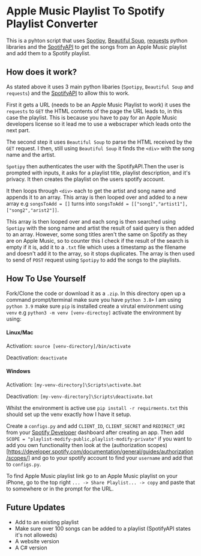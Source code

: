 # Apple Music Playlist To Spotify Playlist Converter
This is a pyhton script that uses [Spotipy](https://spotipy.readthedocs.io/en/2.22.0/), 
[Beautiful Soup](https://beautiful-soup-4.readthedocs.io/en/latest/), 
[requests](https://pypi.org/project/requests/) python libraries and the 
[SpotifyAPI](https://developer.spotify.com/documentation/web-api/) to get the songs from an
Apple Music playlist and add them to a Spotify playlist.

## How does it work?
As stated above it uses 3 main python libaries (```Spotipy```, ```Beautiful Soup``` and ```requests```)
and the [SpotifyAPI](https://developer.spotify.com/documentation/web-api/) to allow this to work.

First it gets a URL (needs to be an Apple Music Playlist to work) it uses the ```requests``` to
```GET``` the HTML contents of the page the URL leads to, in this case the playlist. This is 
because you have to pay for an Apple Music developers license so it lead me to use a 
webscraper which leads onto the next part.

The second step it uses ```Beautiful Soup``` to parse the HTML received by the ```GET``` 
request. I then, still using ```Beautiful Soup``` it finds the ```<div>``` with the song name 
and the artist.

```Spotipy``` then authenticates the user with the SpotifyAPI.Then the user is prompted with 
inputs, it asks for a playlist title, playlist description, and it's privacy. It then creates
the playlist on the users spotify account.

It then loops through ```<div>``` each to get the artist and song name and appends it to an array.
This array is then looped over and added to a new array e.g ```songsToAdd = []``` turns into
```songsToAdd = [["song1","artist1"],["song2","arist2"]]```.

This array is then looped over and each song is then searched using ```Spotipy``` with the song
name and artist the result of said query is then added to an array. However, some song titles aren't
the same on Spotify as they are on Apple Music, so to counter this I check if the result of the 
search is empty if it is, add it to a ```.txt``` file which uses a timestamp as the filename and
doesn't add it to the array, so it stops duplicates. The array is then used to send of ```POST```
request using ```Spotipy``` to add the songs to the playlists.

## How To Use Yourself
Fork/Clone the code or download it as a ```.zip```. In this directory open up a command prompt/terminal
make sure you have ```python 3.8+``` I am using ```python 3.9``` make sure ```pip``` is installed
create a virutal environment using ```venv``` e.g ```python3 -m venv [venv-directoy]``` activate the
environment by using:

#### Linux/Mac 
Activation: ```source [venv-directory]/bin/activate```

Deactivation: ```deactivate```

#### Windows
Activation: ```[my-venv-directory]\Scripts\activate.bat```

Deactivation: ```[my-venv-directory]\Scripts\deactivate.bat``` 

Whilst the environment is active use ```pip install -r requirments.txt``` this should set up the venv
exactly how I have it setup. 

Create a ```configs.py``` and add ```CLIENT_ID```, ```CLIENT_SECRET``` and ```REDIRECT_URI``` from
your [Spotify Developer](https://developer.spotify.com/dashboard/login) dashboard after creating an
app. Then add ```SCOPE = "playlist-modify-public,playlist-modify-private"``` if you want to add you own functionality then look at the (authorization scopes)[https://developer.spotify.com/documentation/general/guides/authorization/scopes/]  and go to your spotify
account to find your ```username``` and add that to ```configs.py```.

To find Apple Music playlist link go to an Apple Music playlist on your iPhone, go to the top right ```...
-> Share Playlist... -> copy``` and paste that to somewhere or in the prompt for the URL.

## Future Updates
- Add to an existing playlist
- Make sure over 100 songs can be added to a playlist (SpotifyAPI states it's not alloweds)
- A website version
- A C# version
